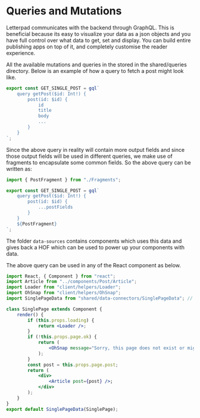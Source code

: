 # Queries and Mutations



Letterpad communicates with the backend through GraphQL. This is beneficial because its easy to visualize your data as a json objects and you have full control over what data to get, set and display. You can build entire publishing apps on top of it, and completely customise the reader experience.

All the available mutations and queries in the stored in the shared/queries directory. Below is an example of how a query to fetch a post might look like.

```javascript
export const GET_SINGLE_POST = gql`
    query getPost($id: Int!) {
        post(id: $id) {
            id
            title
            body
            ...
        }
    }
`;
```

Since the above query in reality will contain more output fields and since those output fields will be used in different queries, we make use of fragments to encapsulate some common fields. So the above query can be written as:

```jsx
import { PostFragment } from "./Fragments";

export const GET_SINGLE_POST = gql`
    query getPost($id: Int!) {
        post(id: $id) {
            ...postFields
        }
    }
    ${PostFragment}
`;
```

The folder `data-sources` contains components which uses this data and gives back a HOF which can be used to power up your components with data.

The above query can be used in any of the React component as below.

```jsx
import React, { Component } from "react";
import Article from "../components/Post/Article";
import Loader from "client/helpers/Loader";
import OhSnap from "client/helpers/OhSnap";
import SinglePageData from "shared/data-connectors/SinglePageData"; // <----- HOF

class SinglePage extends Component {
    render() {
        if (this.props.loading) {
            return <Loader />;
        }
        if (!this.props.page.ok) {
            return (
                <OhSnap message="Sorry, this page does not exist or might be restricted." />
            );
        }
        const post = this.props.page.post;
        return (
            <div>
                <Article post={post} />;
            </div>
        );
    }
}
export default SinglePageData(SinglePage);
```

